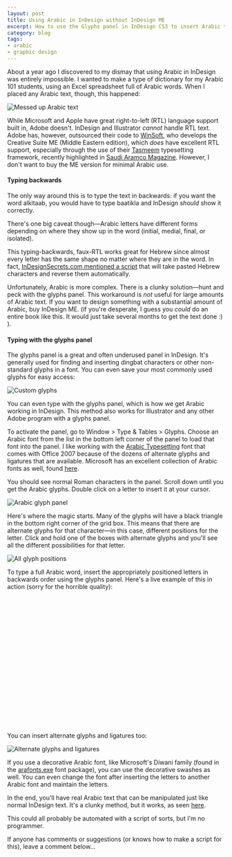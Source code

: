 ```yaml
---
layout: post
title: Using Arabic in InDesign without InDesign ME
excerpt: How to use the Glyphs panel in InDesign CS3 to insert Arabic text, despite the lack of support for Arabic.
category: blog
tags:
- arabic
- graphic design
---
```


About a year ago I discovered to my dismay that using Arabic in InDesign was entirely impossible. <!--more--> I wanted to make a type of dictionary for my Arabic 101 students, using an Excel spreadsheet full of Arabic words. When I placed any Arabic text, though, this happened:

![Messed up Arabic text](http://www.andrewheiss.com/images/arabic-indesign/messed-up-text.png "http://www.andrewheiss.com/images/arabic-indesign/messed-up-text.png")

While Microsoft and Apple have great right-to-left (RTL) language support built in, Adobe doesn't. InDesign and Illustrator *cannot* handle RTL text. Adobe has, however, outsourced their code to [WinSoft](http://www.winsoft.eu/), who develops the Creative Suite ME (Middle Eastern edition), which *does* have excellent RTL support, especially through the use of their [Tasmeem](http://www.winsoft.eu/products_solutions/WinSoft-Tasmeem.php) typesetting framework, recently highlighted in [Saudi Aramco Magazine](http://www.saudiaramcoworld.com/issue/200704/keyboard.calligraphy.htm). However, I don't want to buy the ME version for minimal Arabic use.

#### Typing backwards ####

The only way around this is to type the text in backwards: if you want the word alkitaab, you would have to type baatikla and InDesign *should* show it correctly.

There's one big caveat though—Arabic letters have different forms depending on where they show up in the word (initial, medial, final, or isolated).

This typing-backwards, faux-RTL works great for Hebrew since almost every letter has the same shape no matter where they are in the word. In fact, [InDesignSecrets.com mentioned a script](http://indesignsecrets.com/free-script-for-hebrew-or-arabic-text-in-regular-version-of-indesign.php) that will take pasted Hebrew characters and reverse them automatically.

Unfortunately, Arabic is more complex. There is a clunky solution—hunt and peck with the glyphs panel. This workaround is *not* useful for large amounts of Arabic text. If you want to design something with a substantial amount of Arabic, buy InDesign ME. (if you're desperate, I guess you *could* do an entire book like this. It would just take several months to get the text done :) ).

#### Typing with the glyphs panel ####

The glyphs panel is a great and often underused panel in InDesign. It's generally used for finding and inserting dingbat characters or other non-standard glyphs in a font. You can even save your most commonly used glyphs for easy access:

![Custom glyphs](http://www.andrewheiss.com/images/arabic-indesign/custom-glyphs.png "Custom glyphs")

You can even type with the glyphs panel, which is how we get Arabic working in InDesign. This method also works for Illustrator and any other Adobe program with a glyphs panel.

To activate the panel, go to Window &gt; Type &amp; Tables &gt; Glyphs. Choose an Arabic font from the list in the bottom left corner of the panel to load that font into the panel. I like working with the [Arabic Typesetting](http://www.microsoft.com/typography/fonts/font.aspx?FID=283&amp;FNAME=Arabic+Typesetting) font that comes with Office 2007 because of the dozens of alternate glyphs and ligatures that are available. Microsoft has an excellent collection of Arabic fonts as well, found [here](http://www.microsoft.com/downloads/details.aspx?FamilyID=A83C0E03-8913-47A3-ACB7-8AC357627620&amp;displaylang=AR).

You should see normal Roman characters in the panel. Scroll down until you get the Arabic glyphs. Double click on a letter to insert it at your cursor.

![Arabic glyph panel](http://www.andrewheiss.com/images/arabic-indesign/arabic-glyphs.png "Arabic glyph panel")

Here's where the magic starts. Many of the glyphs will have a black triangle in the bottom right corner of the grid box. This means that there are alternate glyphs for that character—in this case, different positions for the letter. Click and hold one of the boxes with alternate glyphs and you'll see all the different possibilities for that letter.

![All glyph positions](http://www.andrewheiss.com/images/arabic-indesign/all-positions.png "All glyph positions")

To type a full Arabic word, insert the appropriately positioned letters in backwards order using the glyphs panel. Here's a live example of this in action (sorry for the horrible quality):

<p><object width="400" height="300"><param name="allowfullscreen" value="true" /><param name="allowscriptaccess" value="always" /><param name="movie" value="http://vimeo.com/moogaloop.swf?clip_id=3760188&amp;server=vimeo.com&amp;show_title=1&amp;show_byline=1&amp;show_portrait=0&amp;color=&amp;fullscreen=1" /><embed src="http://vimeo.com/moogaloop.swf?clip_id=3760188&amp;server=vimeo.com&amp;show_title=1&amp;show_byline=1&amp;show_portrait=0&amp;color=&amp;fullscreen=1" type="application/x-shockwave-flash" allowfullscreen="true" allowscriptaccess="always" width="400" height="300"></embed></object></p>

You can insert alternate glyphs and ligatures too:

![Alternate glyphs and ligatures](http://www.andrewheiss.com/images/arabic-indesign/more-alternate-glyphs.png "Alternate glyphs and ligatures")

If you use a decorative Arabic font, like Microsoft's Diwani family (found in the [arafonts.exe](http://www.microsoft.com/downloads/details.aspx?FamilyID=A83C0E03-8913-47A3-ACB7-8AC357627620&amp;displaylang=AR) font package), you can use the decorative swashes as well. You can even change the font after inserting the letters to another Arabic font and maintain the letters.

In the end, you'll have real Arabic text that can be manipulated just like normal InDesign text. It's a clunky method, but it works, as seen [here](http://www.andrewheiss.com/Portfolio?page=Design).

This could all probably be automated with a script of sorts, but I'm no programmer.

If anyone has comments or suggestions (or knows how to make a script for this), leave a comment below…